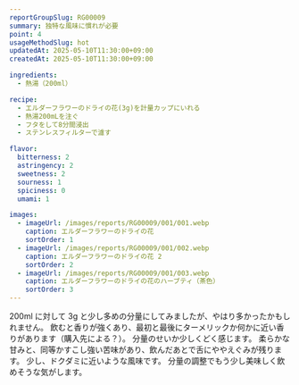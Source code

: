 ```yaml
---
reportGroupSlug: RG00009
summary: 独特な風味に慣れが必要
point: 4
usageMethodSlug: hot
updatedAt: 2025-05-10T11:30:00+09:00
createdAt: 2025-05-10T11:30:00+09:00

ingredients:
  - 熱湯（200ml）

recipe:
  - エルダーフラワーのドライの花(3g)を計量カップにいれる
  - 熱湯200mLを注ぐ
  - フタをして8分間浸出
  - ステンレスフィルターで濾す

flavor:
  bitterness: 2
  astringency: 2
  sweetness: 2
  sourness: 1
  spiciness: 0
  umami: 1

images:
  - imageUrl: /images/reports/RG00009/001/001.webp
    caption: エルダーフラワーのドライの花
    sortOrder: 1
  - imageUrl: /images/reports/RG00009/001/002.webp
    caption: エルダーフラワーのドライの花 2
    sortOrder: 2
  - imageUrl: /images/reports/RG00009/001/003.webp
    caption: エルダーフラワーのドライの花のハーブティ（茶色）
    sortOrder: 3
---
```


200ml に対して 3g と少し多めの分量にしてみましたが、やはり多かったかもしれません。
飲むと香りが強くあり、最初と最後にターメリックか何かに近い香りがあります（購入先による？）。
分量のせいか少しくどく感じます。
柔らかな甘みと、同等かすこし強い苦味があり、飲んだあとで舌にややえぐみが残ります。
少し、ドクダミに近いような風味です。
分量の調整でもう少し美味しく飲めそうな気がします。